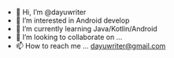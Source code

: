 - 👋 Hi, I’m @dayuwriter
- 👀 I’m interested in Android develop
- 🌱 I’m currently learning Java/Kotlin/Android
- 💞️ I’m looking to collaborate on ...
- 📫 How to reach me ... dayuwriter@gmail.com

<!---
dayuwriter/dayuwriter is a ✨ special ✨ repository because its `README.md` (this file) appears on your GitHub profile.
You can click the Preview link to take a look at your changes.
--->
